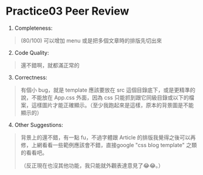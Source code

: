 # Practice03 Peer Review

1. Completeness:
> (80/100) 
> 可以增加 menu 或是把多個文章時的排版先切出來

2. Code Quality:
> 還不錯啊，就都滿正常的

3. Correctness:
> 有個小 bug，就是 template 應該要放在 src 這個目錄底下，或是更精準的說，不能放在 App.css 外面，因為 css 只能抓到跟它同級目錄或以下的檔案，這樣圖片才能正確顯示。（至少我跑起來是這樣，原本的背景圖是不能顯示的）

4. Other Suggestions:
> 背景上的還不錯，有一點 fu，不過字體跟 Article 的排版我覺得之後可以再修，上網看看一些範例應該會不錯，直接google "css blog template" 之類的看看吧。
> 
> （反正現在也沒其他功能，我只能就外觀表達意見了:joy::joy:。）